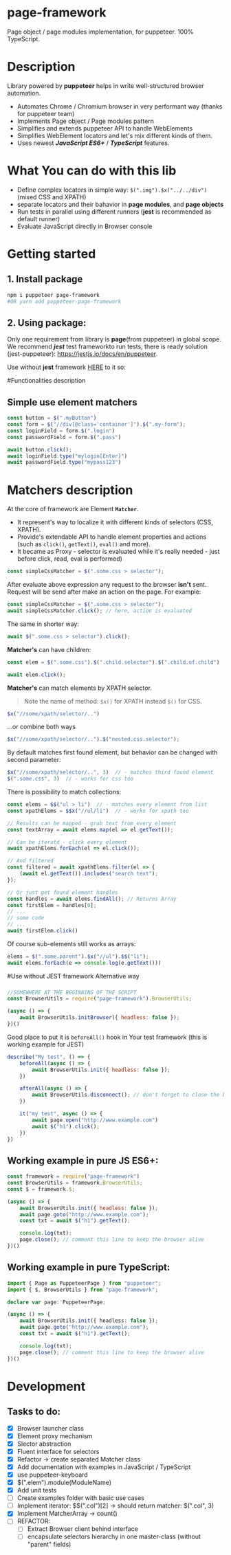 # page-framework
Page object / page modules implementation, for puppeteer. 100% TypeScript.

# Description
Library powered by **puppeteer** helps in write well-structured browser automation. 
- Automates Chrome / Chromium browser in very performant way (thanks for puppeteer team)
- Implements Page object / Page modules pattern
- Simplifies and extends puppeteer API to handle WebElements
- Simplifies WebElement locators and let's mix different kinds of them.
- Uses newest ***JavaScript ES6+*** / ***TypeScript*** features.

# What You can do with this lib
- Define complex locators in simple way: ```$(".img").$x("../../div")``` (mixed CSS and XPATH)
- separate locators and their bahavior in **page modules**, and **page objects**
- Run tests in parallel using different runners (**jest** is recommended as default runner)
- Evaluate JavaScript directly in Browser console


# Getting started
## 1. Install package
```bash
npm i puppeteer page-framework
#OR yarn add puppeteer-page-framework
```

## 2. Using package:
Only one requirement from library is **page**(from puppeteer) in global scope.
We recommend ***jest*** test frameworkto run tests, there is ready solution (jest-puppeteer): https://jestjs.io/docs/en/puppeteer.

Use without **jest** framework [HERE](#Use-without-JEST-framework) to it so:

#Functionalities description
## Simple use element matchers
```javascript
const button = $(".myButton")
const form = $("//div[@class='container']").$(".my-form");
const loginField = form.$(".login")
const passwordField = form.$(".pass")

await button.click();
await loginField.type("mylogin[Enter]")
await passwordField.type("mypass123")
```


# Matchers description
At the core of framework are Element **```Matcher```**.
- It represent's way to localize it with different kinds of selectors (CSS, XPATH).
- Provide's extendable API to handle element properties and actions (such as ```click()```, ```getText()```, ```eval()``` and more).
- It became as Proxy - selector is evaluated while it's really needed - just before click, read, eval is performed)

```javascript
const simpleCssMatcher = $(".some.css > selector");
```
After evaluate above expression any request to the browser **isn't** sent. Request will be send after make an action on the page. For example: 
```javascript
const simpleCssMatcher = $(".some.css > selector");
await simpleCssMatcher.click(); // here, action is evaluated
```

The same in shorter way: 
```javascript
await $(".some.css > selector").click();
```

**Matcher's** can have children: 
```javascript
const elem = $(".some.css").$(".child.selector").$(".child.of.child")

await elem.click();
``` 

**Matcher's** can match elements by XPATH selector. 
> Note the name of method: ```$x()``` for XPATH instead ```$()``` for CSS.
```javascript
$x("//some/xpath/selector/..")
```

...or combine both ways
```javascript
$x("//some/xpath/selector/..").$("nested.css.selector");
``` 

By default matches first found element, but behavior can be changed with second parameter: 
```javascript
$x("//some/xpath/selector/..", 3)  // - matches third found element
$(".some.css", 3)  // - works for css too
```


There is possibility to match collections: 
```javascript
const elems = $$("ul > li")  // - matches every element from list
const xpathElems = $$x("//ul/li")  // - works for xpath too

// Results can be mapped - grab text from every element
const textArray = await elems.map(el => el.getText());

// Can be iteratd - click every element
await xpathElems.forEach(el => el.click());

// And filtered
const filtered = await xpathElems.filter(el => {
    (await el.getText()).includes("search text");
});

// Or just get found element handles
const handles = await elems.findAll(); // Returns Array
const firstElem = handles[0];
// ...
// some code
// ...
await firstElem.click()
```

Of course sub-elements still works as arrays: 
```javascript 
elems = $(".some.parent").$x("//ul").$$("li");
await elems.forEach(e => console.log(e.getText())) 
```



#Use without JEST framework 
Alternative way

###
```javascript
//SOMEWHERE AT THE BEGINNING OF THE SCRIPT
const BrowserUtils = require("page-framework").BrowserUtils;

(async () => {
    await BrowserUtils.initBrowser({ headless: false });
})()
```

Good place to put it is ```beforeAll()``` hook in Your test framework (this is working example for JEST)
```javascript
describe("My test", () => {
    beforeAll(async () => {
        await BrowserUtils.init({ headless: false });
    })

    afterAll(async () => {
        await BrowserUtils.disconnect(); // don't forget to close the browser.
    })

    it("my test", async () => {
        await page.open("http://www.example.com")
        await $("h1").click();
    })
})
```

## Working example in pure JS ES6+:
```javascript
const framework = require("page-framework")
const BrowserUtils = framework.BrowserUtils;
const $ = framework.$;

(async () => {
    await BrowserUtils.init({ headless: false });
    await page.goto("http://www.example.com");
    const txt = await $("h1").getText();

    console.log(txt);
    page.close(); // comment this line to keep the browser alive
})()
```

## Working example in pure TypeScript: 
```typescript
import { Page as PuppeteerPage } from "puppeteer";
import { $, BrowserUtils } from "page-framework";

declare var page: PuppeteerPage;

(async () => {
    await BrowserUtils.init({ headless: false });
    await page.goto("http://www.example.com");
    const txt = await $("h1").getText();

    console.log(txt);
    page.close(); // comment this line to keep the browser alive
})()
```




# Development
## Tasks to do: 
- [x] Browser launcher class
- [x] Element proxy mechanism
- [x] Slector abstraction
- [x] Fluent interface for selectors
- [x] Refactor -> create separated Matcher class
- [x] Add documentation with examples in JavaScript / TypeScript
- [x] use puppeteer-keyboard
- [x] $(".elem").module(ModuleName)
- [x] Add unit tests
- [ ] Create examples folder with basic use cases
- [ ] Implement iterator: $$(".col")[2] -> should return matcher: $(".col", 3)
- [x] Implement MatcherArray -> count()
- [ ] REFACTOR: 
  - [ ] Extract Browser client behind interface
  - [ ] encapsulate selectors hierarchy in one master-class (without "parent" fields)
